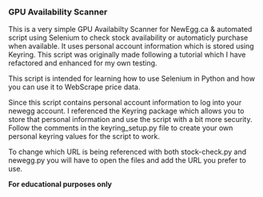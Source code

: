<h3>GPU Availability Scanner</h3>
This is a very simple GPU Availabilty Scanner for NewEgg.ca & automated script using Selenium to check stock availability or automaticly purchase when available. It uses personal account information which is stored using Keyring. This script was originally made following a tutorial which I have refactored and enhanced for my own testing.

This script is intended for learning how to use Selenium in Python and how you can use it to WebScrape price data.

Since this script contains personal account information to log into your newegg account. I referenced the Keyring package which allows you to store that personal information and use the script with a bit more security. Follow the comments in the keyring_setup.py file to create your own personal keyring values for the script to work.

To change which URL is being referenced with both stock-check.py and newegg.py you will have to open the files and add the URL you prefer to use. 

<b>For educational purposes only</b>
